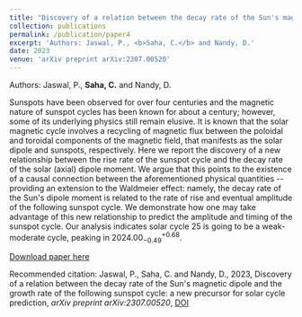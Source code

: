 ```yaml
---
title: "Discovery of a relation between the decay rate of the Sun's magnetic dipole and the growth rate of the following sunspot cycle: a new precursor for solar cycle prediction"
collection: publications
permalink: /publication/paper4
excerpt: 'Authors: Jaswal, P., <b>Saha, C.</b> and Nandy, D.'
date: 2023
venue: 'arXiv preprint arXiv:2307.00520'
---
```

Authors: Jaswal, P., <b>Saha, C.</b> and Nandy, D.

Sunspots have been observed for over four centuries and the magnetic nature of sunspot cycles has been known for about a century; however, some of its underlying physics still remain elusive. It is known that the solar magnetic cycle involves a recycling of magnetic flux between the poloidal and toroidal components of the magnetic field, that manifests as the solar dipole and sunspots, respectively. Here we report the discovery of a new relationship between the rise rate of the sunspot cycle and the decay rate of the solar (axial) dipole moment. We argue that this points to the existence of a causal connection between the aforementioned physical quantities -- providing an extension to the Waldmeier effect: namely, the decay rate of the Sun's dipole moment is related to the rate of rise and eventual amplitude of the following sunspot cycle. We demonstrate how one may take advantage of this new relationship to predict the amplitude and timing of the sunspot cycle. Our analysis indicates solar cycle 25 is going to be a weak-moderate cycle, peaking in $2024.00_{-0.49}^{+0.68}$.

[Download paper here](https://doi.org/10.48550/arXiv.2307.00520)

Recommended citation: Jaswal, P., Saha, C. and Nandy, D., 2023, Discovery of a relation between the decay rate of the Sun's magnetic dipole and the growth rate of the following sunspot cycle: a new precursor for solar cycle prediction, <i>arXiv preprint arXiv:2307.00520</i>, [DOI](https://doi.org/10.48550/arXiv.2307.00520)



